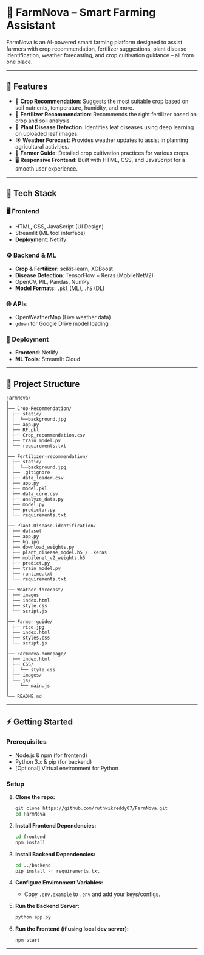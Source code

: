 # 🌾 FarmNova – Smart Farming Assistant

FarmNova is an AI-powered smart farming platform designed to assist farmers with crop recommendation, fertilizer suggestions, plant disease identification, weather forecasting, and crop cultivation guidance – all from one place.

---

## 🚀 Features

- 🌱 **Crop Recommendation**: Suggests the most suitable crop based on soil nutrients, temperature, humidity, and more.
- 🌾 **Fertilizer Recommendation**: Recommends the right fertilizer based on crop and soil analysis.
- 🦠 **Plant Disease Detection**: Identifies leaf diseases using deep learning on uploaded leaf images.
- ☀️ **Weather Forecast**: Provides weather updates to assist in planning agricultural activities.
- 📘 **Farmer Guide**: Detailed crop cultivation practices for various crops.
- 🖥️ **Responsive Frontend**: Built with HTML, CSS, and JavaScript for a smooth user experience.

---

## 🧠 Tech Stack

### 🖥️ Frontend
- HTML, CSS, JavaScript (UI Design)
- Streamlit (ML tool interface)
- **Deployment**: Netlify

### ⚙️ Backend & ML
- **Crop & Fertilizer**: scikit-learn, XGBoost
- **Disease Detection**: TensorFlow + Keras (MobileNetV2)
- OpenCV, PIL, Pandas, NumPy
- **Model Formats**: `.pkl` (ML), `.h5` (DL)

### 🌐 APIs
- OpenWeatherMap (Live weather data)
- `gdown` for Google Drive model loading

### 🚀 Deployment
- **Frontend**: Netlify
- **ML Tools**: Streamlit Cloud

---
## 📁 Project Structure

```
FarmNova/
│
├── Crop-Recommendation/
│ ├── static/
│ |  └──background.jpg
│ ├── app.py
│ ├── RF.pkl
│ ├── Crop_recommendation.csv
│ ├── train_model.py
│ └── requirements.txt
│
├── Fertilizer-recommendation/
│ ├── static/
│ |  └──background.jpg
│ ├── .gitignore
│ ├── data_loader.csv
│ ├── app.py
│ ├── model.pkl
│ ├── data_core.csv
│ ├── analyze_data.py
│ ├── model.py
│ ├── predictor.py
│ └── requirements.txt
│
├── Plant-Disease-identification/
│ ├── dataset
│ ├── app.py
│ ├── bg.jpg
│ ├── download_weights.py
│ ├── plant_disease_model.h5 / .keras
│ ├── mobilenet_v2_weights.h5
│ ├── predict.py
│ ├── train_model.py
│ ├── runtime.txt
│ └── requirements.txt
│
├── Weather-forecast/
│ ├── images
│ ├── index.html
│ ├── style.css
│ └── script.js
│
├── Farmer-guide/
│ ├── rice.jpg
│ ├── index.html
│ ├── styles.css
│ └── script.js
│
├── FarmNova-homepage/
│ ├── index.html
│ ├── CSS/
│ |  └── style.css
│ ├── images/
│ └── js/
│    └── main.js
│
└── README.md 
```

---

## ⚡ Getting Started

### Prerequisites

- Node.js & npm (for frontend)
- Python 3.x & pip (for backend)
- [Optional] Virtual environment for Python

### Setup

1. **Clone the repo:**
   ```bash
   git clone https://github.com/ruthwikreddy07/FarmNova.git
   cd FarmNova
   ```

2. **Install Frontend Dependencies:**
   ```bash
   cd frontend
   npm install
   ```

3. **Install Backend Dependencies:**
   ```bash
   cd ../backend
   pip install -r requirements.txt
   ```

4. **Configure Environment Variables:**
   - Copy `.env.example` to `.env` and add your keys/configs.

5. **Run the Backend Server:**
   ```bash
   python app.py
   ```

6. **Run the Frontend (if using local dev server):**
   ```bash
   npm start
   ```

---


